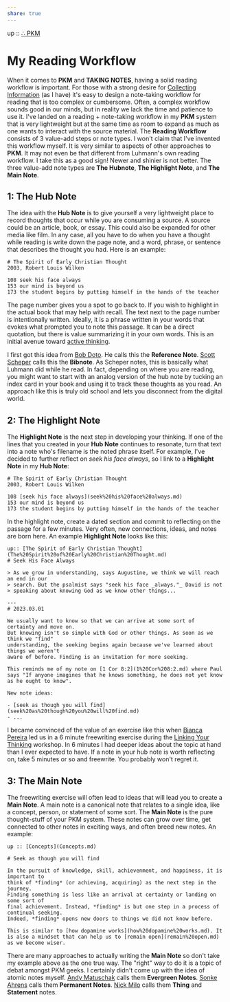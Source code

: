 ```yaml
---  
share: true  
---  
```

up :: [∴ PKM](./%E2%88%B4-PKM.md)  
  
# My Reading Workflow  
  
When it comes to **PKM** and **TAKING NOTES**, having a solid reading workflow is important. For those with a strong desire for [Collecting Information](./Collecting-Information.md) (as I have) it's easy to design a note-taking workflow for reading that is too complex or cumbersome. Often, a complex workflow sounds good in our minds, but in reality we lack the time and patience to use it. I've landed on a reading + note-taking workflow in my **PKM** system that is very lightweight but at the same time as room to expand as much as one wants to interact with the source material. The **Reading Workflow** consists of 3 value-add steps or note types. I won't claim that I've invented this workflow myself. It is very similar to aspects of other approaches to **PKM**. It may not even be that different from Luhmann's own reading workflow. I take this as a good sign! Newer and shinier is not better. The three value-add note types are **The Hubnote**, **The Highlight Note**, and **The Main Note**.  
  
## 1: The Hub Note  
The idea with the **Hub Note** is to give yourself a very lightweight place to record thoughts that occur while you are consuming a source. A source could be an article, book, or essay. This could also be expanded for other media like film. In any case, all you have to do when you have a thought while reading is write down the page note, and a word, phrase, or sentence that describes the thought you had. Here is an example:  
  
```  
# The Spirit of Early Christian Thought  
2003, Robert Louis Wilken  
  
108 seek his face always  
153 our mind is beyond us  
173 the student begins by putting himself in the hands of the teacher  
```  
  
The page number gives you a spot to go back to. If you wish to highlight in the actual book that may help with recall. The text next to the page number is intentionally written. Ideally, it is a phrase written in your words that evokes what prompted you to note this passage. It can be a direct quotation, but there is value summarizing it in your own words. This is an initial avenue toward [active thinking](./active-thinking.md).  
  
I first got this idea from [Bob Doto](https://writing.bobdoto.computer/what-is-a-literature-note/). He calls this the **Reference Note**. [Scott Scheper]() calls this the **Bibnote**. As Scheper notes, this is basically what Luhmann did while he read. In fact, depending on where you are reading, you might want to start with an analog version of the hub note by tucking an index card in your book and using it to track these thoughts as you read. An approach like this is truly old school and lets you disconnect from the digital world.  
  
## 2: The Highlight Note  
The **Highlight Note** is the next step in developing your thinking. If one of the lines that you created in your **Hub Note** continues to resonate, turn that text into a note who's filename is the noted phrase itself. For example, I've decided to further reflect on *seek his face always*, so I link to a **Highlight Note** in my **Hub Note**:  
  
```  
# The Spirit of Early Christian Thought  
2003, Robert Louis Wilken  
  
108 [seek his face always](seek%20his%20face%20always.md)  
153 our mind is beyond us  
173 the student begins by putting himself in the hands of the teacher  
```  
  
In the highlight note, create a dated section and commit to reflecting on the passage for a few minutes. Very often, new connections, ideas, and notes are born here. An example **Highlight Note** looks like this:  
  
```  
up:: [The Spirit of Early Christian Thought](The%20Spirit%20of%20Early%20Christian%20Thought.md)  
# Seek His Face Always  
  
> As we grow in understanding, says Augustine, we think we will reach an end in our  
> search. But the psalmist says "seek his face _always."_ David is not   
> speaking about knowing God as we know other things...  
  
---  
# 2023.03.01  
  
We usually want to know so that we can arrive at some sort of certainty and move on.  
But knowing isn't so simple with God or other things. As soon as we think we "find"  
understanding, the seeking begins again because we've learned about things we weren't  
aware of before. Finding is an invitation for more seeking.  
  
This reminds me of my note on [1 Cor 8:2](1%20Cor%208:2.md) where Paul says "If anyone imagines that he knows something, he does not yet know as he ought to know".   
  
New note ideas:  
  
- [seek as though you will find](seek%20as%20though%20you%20will%20find.md)  
- ...  
```  
  
I became convinced of the value of an exercise like this when [Bianca Pereira](https://biancapereira.me/) led us in a 6 minute freewriting exercise during the [Linking Your Thinking](https://linkingyourthinking.com) workshop. In 6 minutes I had deeper ideas about the topic at hand than I ever expected to have. If a note in your hub note is worth reflecting on, take 5 minutes or so and freewrite. You probably won't regret it.   
  
## 3: The Main Note  
The freewriting exercise will often lead to ideas that will lead you to create a **Main Note**. A main note is a canonical note that relates to a single idea, like a concept, person, or statement of some sort. The **Main Note** is the pure thought-stuff of your PKM system. These notes can grow over time, get connected to other notes in exciting ways, and often breed new notes. An example:  
  
```  
up :: [Concepts](Concepts.md)  
  
# Seek as though you will find  
  
In the pursuit of knowledge, skill, achievenment, and happiness, it is important to  
think of *finding* (or achieving, acquiring) as the next step in the journey.  
Finding something is less like an arrival at certainty or landing on some sort of   
final achievement. Instead, *finding* is but one step in a process of continual seeking.  
Indeed, *finding* opens new doors to things we did not know before.  
  
This is similar to [how dopamine works](how%20dopamine%20works.md). It is also a mindset that can help us to [remain open](remain%20open.md) as we become wiser.   
```  
  
There are many approaches to actually writing the **Main Note** so don't take my example above as the one true way. The "right" way to do it is a topic of debat amongst PKM geeks. I certainly didn't come up with the idea of atomic notes myself. [Andy Matuschak](https://notes.andymatuschak.org/Evergreen_notes) calls them **Evergreen Notes**. [Sonke Ahrens](https://twitter.com/soenke_ahrens?lang=en) calls them **Permanent Notes**. [Nick Milo](https://twitter.com/NickMilo) calls them **Thing** and **Statement** notes.  